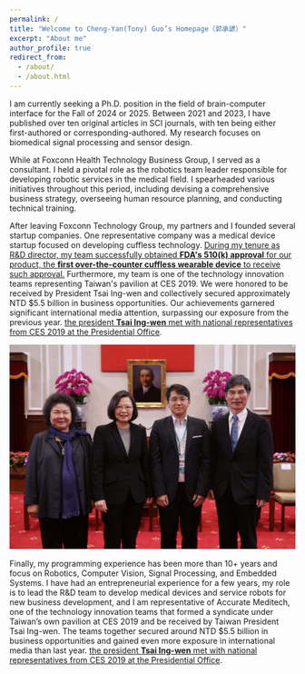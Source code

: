 ```yaml
---
permalink: /
title: "Welcome to Cheng-Yan(Tony) Guo’s Homepage（郭承諺）"
excerpt: "About me"
author_profile: true
redirect_from: 
  - /about/
  - /about.html
---
```


I am currently seeking a Ph.D. position in the field of brain-computer interface for the Fall of 2024 or 2025. Between 2021 and 2023, I have published over ten original articles in SCI journals, with ten being either first-authored or corresponding-authored. My research focuses on biomedical signal processing and sensor design.

While at Foxconn Health Technology Business Group, I served as a consultant. I held a pivotal role as the robotics team leader responsible for developing robotic services in the medical field. I spearheaded various initiatives throughout this period, including devising a comprehensive business strategy, overseeing human resource planning, and conducting technical training.

After leaving Foxconn Technology Group, my partners and I founded several startup companies. One representative company was a medical device startup focused on developing cuffless technology. [During my tenure as R&D director, my team successfully obtained  **FDA's 510(k) approval** for our product, the **first over-the-counter cuffless wearable device**  to receive such approval.](https://www.accessdata.fda.gov/scripts/cdrh/cfdocs/cfpmn/pmn.cfm?ID=K222658) Furthermore, my team is one of the technology innovation teams representing Taiwan's pavilion at CES 2019. We were honored to be received by President Tsai Ing-wen and collectively secured approximately NTD $5.5 billion in business opportunities. Our achievements garnered significant international media attention, surpassing our exposure from the previous year. [the president **Tsai Ing-wen** met with national representatives from CES 2019 at the Presidential Office](https://www.taiwannews.com.tw/en/news/3646420).

![Met President Tsai Ing-wen](/images/Met%20President%20Tsai%20Ing-wen.jpg "Met President Tsai Ing-wen")

Finally, my programming experience has been more than 10+ years and focus on Robotics, Computer Vision, Signal Processing, and Embedded Systems.
I have had an entrepreneurial experience for a few years, my role is to lead the R&D team to develop medical devices and service robots for new business development, and I am representative of Accurate Meditech, one of the technology innovation teams that formed a syndicate under Taiwan’s own pavilion at CES 2019 and be received by Taiwan President Tsai Ing-wen. The teams together secured around NTD $5.5 billion in business opportunities and gained even more exposure in international media than last year. [the president **Tsai Ing-wen** met with national representatives from CES 2019 at the Presidential Office](https://www.taiwannews.com.tw/en/news/3646420).
